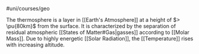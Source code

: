 #uni/courses/geo 

The thermosphere is a layer in [[Earth's Atmosphere]] at a height of $> \pu{80km}$ from the surface. 
It is characterized by the separation of residual atmospheric [[States of Matter#Gas|gasses]] according to [[Molar Mass]].
Due to highly energetic [[Solar Radiation]], the [[Temperature]] rises with increasing altitude. 